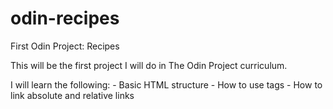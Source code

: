 # odin-recipes
First Odin Project: Recipes

This will be the first project I will do in The Odin Project curriculum. 

I will learn the following:
    - Basic HTML structure
    - How to use tags
    - How to link absolute and relative links

